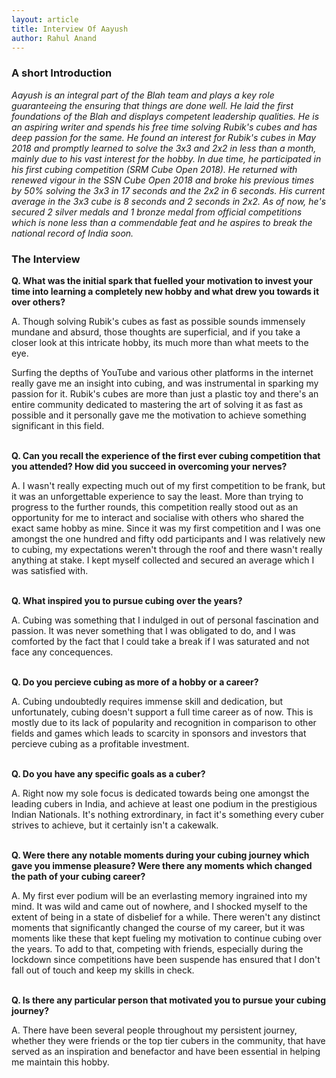 ```yaml
---
layout: article
title: Interview Of Aayush
author: Rahul Anand
---
```


### A short Introduction

*Aayush is an integral part of the Blah team and plays a key role guaranteeing the ensuring that things are done well. He laid the first foundations of the Blah and displays competent leadership qualities. He is an aspiring writer and spends his free time solving Rubik's cubes and has deep passion for the same. He found an interest for Rubik's cubes in May 2018 and promptly learned to solve the 3x3 and 2x2 in less than a month, mainly due to his vast interest for the hobby. In due time, he participated in his first cubing competition (SRM Cube Open 2018). He returned with renewed vigour in the SSN Cube Open 2018 and broke his previous times by 50% solving the 3x3 in 17 seconds and the 2x2 in 6 seconds. His current average in the 3x3 cube is 8 seconds and 2 seconds in 2x2. As of now, he's secured 2 silver medals and 1 bronze medal from official competitions which is none less than a commendable feat and he aspires to break the national record of India soon.*

### The Interview

**Q. What was the initial spark that fuelled your motivation to invest your time into learning a completely new hobby and what drew you towards it over others?**<br>

A. Though solving Rubik's cubes as fast as possible sounds immensely mundane and absurd, those thoughts are superficial, and if you take a closer look at this intricate hobby, its much more than what meets to the eye. 

Surfing the depths of YouTube and various other platforms in the internet really gave me an insight into cubing, and was instrumental in sparking my passion for it. Rubik's cubes are more than just a plastic toy and there's an entire community dedicated to mastering the art of solving it as fast as possible and it personally gave me the motivation to achieve something significant in this field.
<br><br>

**Q. Can you recall the experience of the first ever cubing competition that you attended? How did you succeed in overcoming your nerves?**<br>

A. I wasn't really expecting much out of my first competition to be frank, but it was an unforgettable experience to say the least. More than trying to progress to the further rounds, this competition really stood out as an opportunity for me to interact and socialise with others who shared the exact same hobby as mine. Since it was my first competition and I was one amongst the one hundred and fifty odd participants and I was relatively new to cubing, my expectations weren't through the roof and there wasn't really anything at stake. I kept myself collected and secured an average which I was satisfied with.
<br><br>

**Q. What inspired you to pursue cubing over the years?**<br>

A. Cubing was something that I indulged in out of personal fascination and passion. It was never something that I was obligated to do, and I was comforted by the fact that I could take a break if I was saturated and not face any concequences.
<br><br>

**Q. Do you percieve cubing as more of a hobby or a career?**<br>

A. Cubing undoubtedly requires immense skill and dedication, but unfortunately, cubing doesn't support a full time career as of now. This is mostly due to its lack of popularity and recognition in comparison to other fields and games which leads to scarcity in sponsors and investors that percieve cubing as a profitable investment.
<br><br>

**Q. Do you have any specific goals as a cuber?**<br>

A. Right now my sole focus is dedicated towards being one amongst the leading cubers in India, and achieve at least one podium in the prestigious Indian Nationals. It's nothing extrordinary, in fact it's something every cuber strives to achieve, but it certainly isn't a cakewalk. 
<br><br>

**Q. Were there any notable moments during your cubing journey which gave you immense pleasure? Were there any moments which changed the path of your cubing career?**<br>

A. My first ever podium will be an everlasting memory ingrained into my mind. It was wild and came out of nowhere, and I shocked myself to the extent of being in a state of disbelief for a while. There weren't any distinct moments that significantly changed the course of my career, but it was moments like these that kept fueling my motivation to continue cubing over the years. To add to that, competing with friends, especially during the lockdown since competitions have been suspende has ensured that I don't fall out of touch and keep my skills in check.
<br><br>

**Q. Is there any particular person that motivated you to pursue your cubing journey?**<br>

A. There have been several people throughout my persistent journey, whether they were friends or the top tier cubers in the community, that have served as an inspiration and benefactor and have been essential in helping me maintain this hobby.
<br><br>
